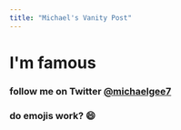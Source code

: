 ```yaml
---
title: "Michael's Vanity Post"
---
```


# I'm famous

### follow me on Twitter [@michaelgee7](https://twitter.com/chantastic)

### do emojis work? :smile:

